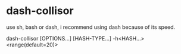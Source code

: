 # dash-collisor

use sh, bash or dash, i recommend using dash because of its speed.

dash-collisor [OPTIONS...] [HASH-TYPE...] -h<HASH...> <range(default=20)>
